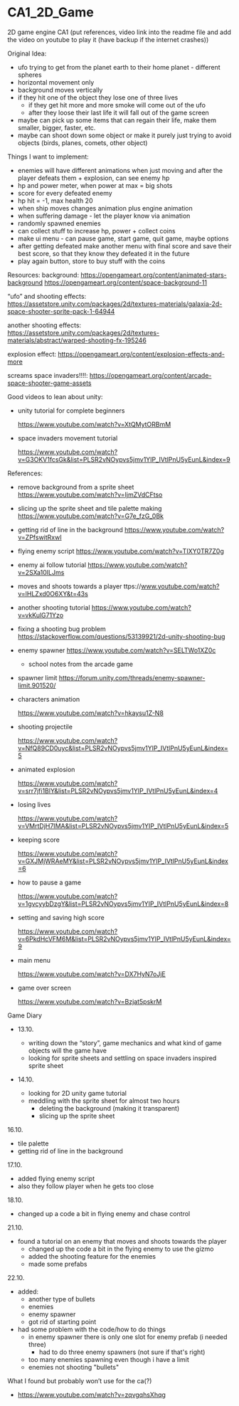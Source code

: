# CA1_2D_Game
2D game engine CA1
(put references, video link into the readme file and add the video on youtube to play it (have backup if the internet crashes))

Original Idea:
- ufo trying to get from the planet earth to their home planet - different spheres
- horizontal movement only
- background moves vertically
- if they hit one of the object they lose one of three lives
    - if they get hit more and more smoke will come out of the ufo
    - after they loose their last life it will fall out of the game screen
- maybe can pick up some items that can regain their life, make them smaller, bigger, faster, etc.
- maybe can shoot down some object or make it purely just trying to avoid objects (birds, planes, comets, other object)


Things I want to implement:
- enemies will have different animations when just moving and after the player defeats them + explosion, can see enemy hp
- hp and power meter, when power at max = big shots
- score for every defeated enemy
- hp hit = -1, max health 20
- when ship moves changes animation plus engine animation
- when suffering damage - let the player know via animation
- randomly spawned enemies
- can collect stuff to increase hp, power + collect coins
- make ui menu - can pause game, start game, quit game, maybe options
- after getting defeated make another menu with final score and save their best score, so that they know they defeated it in the future
- play again button, store to buy stuff with the coins



Resources:
background:
  https://opengameart.org/content/animated-stars-background
  https://opengameart.org/content/space-background-11

“ufo” and shooting effects:
  https://assetstore.unity.com/packages/2d/textures-materials/galaxia-2d-space-shooter-sprite-pack-1-64944

another shooting effects:
  https://assetstore.unity.com/packages/2d/textures-materials/abstract/warped-shooting-fx-195246

explosion effect:
  https://opengameart.org/content/explosion-effects-and-more

screams space invaders!!!!:
  https://opengameart.org/content/arcade-space-shooter-game-assets



Good videos to lean about unity:

- unity tutorial for complete beginners
    
    https://www.youtube.com/watch?v=XtQMytORBmM
    
- space invaders movement tutorial
    
    https://www.youtube.com/watch?v=G3OKV1fcsGk&list=PLSR2vNOypvs5jmv1YIP_IVtlPnU5yEunL&index=9
    

References:

- remove background from a sprite sheet
    https://www.youtube.com/watch?v=IjmZVdCFtso
    
- slicing up the sprite sheet and tile palette making
    https://www.youtube.com/watch?v=G7e_fzG_0Bk
    
- getting rid of line in the background
    https://www.youtube.com/watch?v=ZPfswitRxwI
    

- flying enemy script
    https://www.youtube.com/watch?v=TIXY0TR7Z0g
    
- enemy ai follow tutorial
    https://www.youtube.com/watch?v=2SXa10ILJms
    
- moves and  shoots towards a player
    ttps://www.youtube.com/watch?v=lHLZxd0O6XY&t=43s
    
- another shooting tutorial
    https://www.youtube.com/watch?v=vkKulG71Yzo

- fixing a shooting bug problem
    https://stackoverflow.com/questions/53139921/2d-unity-shooting-bug
    
- enemy spawner
    https://www.youtube.com/watch?v=SELTWo1XZ0c
    - school notes from the arcade game

- spawner limit
    https://forum.unity.com/threads/enemy-spawner-limit.901520/

- characters animation
    
    https://www.youtube.com/watch?v=hkaysu1Z-N8
    
- shooting projectile
    
    https://www.youtube.com/watch?v=NfQ89CD0uyc&list=PLSR2vNOypvs5jmv1YIP_IVtlPnU5yEunL&index=5
    

- animated explosion
    
    https://www.youtube.com/watch?v=srr7jfi1BlY&list=PLSR2vNOypvs5jmv1YIP_IVtlPnU5yEunL&index=4
    
- losing lives
    
    https://www.youtube.com/watch?v=VMrtDjH7IMA&list=PLSR2vNOypvs5jmv1YIP_IVtlPnU5yEunL&index=5
    
- keeping score
    
    https://www.youtube.com/watch?v=GXJMjWRAeMY&list=PLSR2vNOypvs5jmv1YIP_IVtlPnU5yEunL&index=6
    
- how to pause a game
    
    https://www.youtube.com/watch?v=1gvcyybDzgY&list=PLSR2vNOypvs5jmv1YIP_IVtlPnU5yEunL&index=8
    
- setting and saving high score
    
    https://www.youtube.com/watch?v=6PkdHcVFM6M&list=PLSR2vNOypvs5jmv1YIP_IVtlPnU5yEunL&index=9
    
- main menu
    
    https://www.youtube.com/watch?v=DX7HyN7oJjE
    
- game over screen
    
    https://www.youtube.com/watch?v=Bzjat5pskrM

Game Diary

- 13.10.
    - writing down the “story”, game mechanics and what kind of game objects will the game have
    - looking for sprite sheets and settling on space invaders inspired sprite sheet

- 14.10.
    - looking for 2D unity game tutorial
    - meddling with the sprite sheet for almost two hours
        - deleting the background (making it transparent)
        - slicing up the sprite sheet

16.10.

- tile palette
- getting rid of line in the background

17.10.

- added flying enemy script
- also they follow player when he gets too close

18.10.

- changed up a code a bit in flying enemy and chase control

21.10.

- found a tutorial on an enemy that moves and shoots towards the player
    - changed up the code a bit in the flying enemy to use the gizmo
    - added the shooting feature for the enemies
    - made some prefabs

22.10.
- added:
  -  another type of bullets
  -  enemies
  -  enemy spawner
  -  got rid of starting point
- had some problem with the code/how to do things
  -   in enemy spawner there is only one slot for enemy prefab (i needed three)
      - had to do three enemy spawners (not sure if that's right)
  - too many enemies spawning even though i have a limit
  - enemies not shooting "bullets"



What I found but probably won’t use for the ca(?)

- https://www.youtube.com/watch?v=zqvgqhsXhqg
